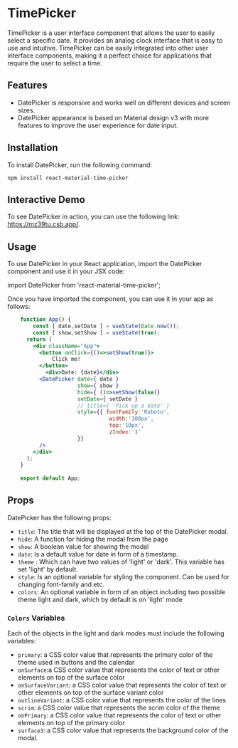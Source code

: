 # TimePicker

TimePicker is a user interface component that allows the user to easily select a specific date. It provides an analog clock interface that is easy to use and intuitive. TimePicker can be easily integrated into other user interface components, making it a perfect choice for applications that require the user to select a time.

## Features

- DatePicker is responsive and works well on different devices and screen sizes.
- DatePicker appearance is based on Material design v3 with more features to improve the user experience for date input.

## Installation

To install DatePicker, run the following command:

`npm install react-material-time-picker`

## Interactive Demo

To see DatePicker in action, you can use the following link: https://mz39tu.csb.app/.

## Usage

To use DatePicker in your React application, import the DatePicker component and use it in your JSX code:

import DatePicker from 'react-material-time-picker';

Once you have imported the component, you can use it in your app as follows:

```jsx
    function App() {
        const [ date,setDate ] = useState(Date.now());
        const [ show,setShow ] = useState(true);
      return (
        <div className="App">
          <button onClick={()=>setShow(true)}>
              Click me!
          </button>
            <div>Date: {date}</div>
          <DatePicker date={ date }
                      show={ show }
                      hide={ ()=>setShow(false)}
                      setDate={ setDate }
                      // title={ 'Pick up a date' }
                      style={{ fontFamily:'Roboto',
                                width:'300px',
                                top:'10px',
                                zIndex:'1'
                      }}
          />
        </div>
      );
    }
    
    export default App;
```


## Props

DatePicker has the following props:

- `title`: The title that will be displayed at the top of the DatePicker modal.
- `hide`: A function for hiding the modal from the page
- `show`: A boolean value for showing the modal
- `date`: Is a default value for date in form of a timestamp.
- `theme` : Which can have two values of 'light' or 'dark'. This variable has set 'light' by default.
- `style`: Is an optional variable for styling the component. Can be used for changing font-family and etc.
- `colors`: An optional variable in form of an object including two possible theme light and dark, which by default is on 'light' mode

### `Colors` Variables

Each of the objects in the light and dark modes must include the following variables:
- `primary`: a CSS color value that represents the primary color of the theme used in buttons and the calendar
- `onSurface`:a CSS color value that represents the color of text or other elements on top of the surface color
- `onSurfaceVariant`: a CSS color value that represents the color of text or other elements on top of the surface variant color
- `outlineVariant`: a CSS color value that represents the color of the lines
- `scrim`: a CSS color value that represents the scrim color of the theme
- `onPrimary`: a CSS color value that represents the color of text or other elements on top of the primary color
- `surface3`: a CSS color value that represents the background color of the modal.


